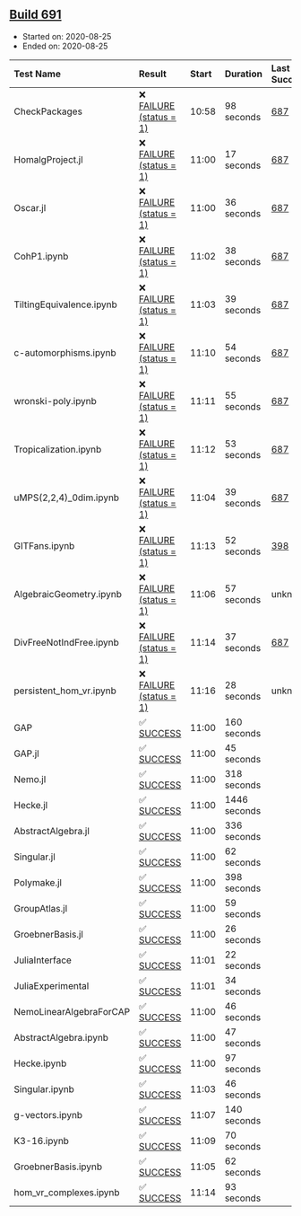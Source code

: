 ## [Build 691](https://oscarci.mathematik.uni-kl.de/job/oscar-stable/691/)

* Started on: 2020-08-25
* Ended on: 2020-08-25

| Test Name    | Result | Start | Duration | Last Success | First Failure |
|:-------------|:-------|:------|:---------|:-------------|:--------------|
| CheckPackages | ❌ [FAILURE (status = 1)](https://oscarci.mathematik.uni-kl.de/job/oscar-stable/691/artifact/logs/build-691/CheckPackages.log) | 10:58 | 98 seconds | [687](https://oscarci.mathematik.uni-kl.de/job/oscar-stable/687/) | [688](https://oscarci.mathematik.uni-kl.de/job/oscar-stable/688/) |
| HomalgProject.jl | ❌ [FAILURE (status = 1)](https://oscarci.mathematik.uni-kl.de/job/oscar-stable/691/artifact/logs/build-691/HomalgProject.jl.log) | 11:00 | 17 seconds | [687](https://oscarci.mathematik.uni-kl.de/job/oscar-stable/687/) | [688](https://oscarci.mathematik.uni-kl.de/job/oscar-stable/688/) |
| Oscar.jl | ❌ [FAILURE (status = 1)](https://oscarci.mathematik.uni-kl.de/job/oscar-stable/691/artifact/logs/build-691/Oscar.jl.log) | 11:00 | 36 seconds | [687](https://oscarci.mathematik.uni-kl.de/job/oscar-stable/687/) | [688](https://oscarci.mathematik.uni-kl.de/job/oscar-stable/688/) |
| CohP1.ipynb | ❌ [FAILURE (status = 1)](https://oscarci.mathematik.uni-kl.de/job/oscar-stable/691/artifact/logs/build-691/CohP1.ipynb.log) | 11:02 | 38 seconds | [687](https://oscarci.mathematik.uni-kl.de/job/oscar-stable/687/) | [688](https://oscarci.mathematik.uni-kl.de/job/oscar-stable/688/) |
| TiltingEquivalence.ipynb | ❌ [FAILURE (status = 1)](https://oscarci.mathematik.uni-kl.de/job/oscar-stable/691/artifact/logs/build-691/TiltingEquivalence.ipynb.log) | 11:03 | 39 seconds | [687](https://oscarci.mathematik.uni-kl.de/job/oscar-stable/687/) | [688](https://oscarci.mathematik.uni-kl.de/job/oscar-stable/688/) |
| c-automorphisms.ipynb | ❌ [FAILURE (status = 1)](https://oscarci.mathematik.uni-kl.de/job/oscar-stable/691/artifact/logs/build-691/c-automorphisms.ipynb.log) | 11:10 | 54 seconds | [687](https://oscarci.mathematik.uni-kl.de/job/oscar-stable/687/) | [688](https://oscarci.mathematik.uni-kl.de/job/oscar-stable/688/) |
| wronski-poly.ipynb | ❌ [FAILURE (status = 1)](https://oscarci.mathematik.uni-kl.de/job/oscar-stable/691/artifact/logs/build-691/wronski-poly.ipynb.log) | 11:11 | 55 seconds | [687](https://oscarci.mathematik.uni-kl.de/job/oscar-stable/687/) | [688](https://oscarci.mathematik.uni-kl.de/job/oscar-stable/688/) |
| Tropicalization.ipynb | ❌ [FAILURE (status = 1)](https://oscarci.mathematik.uni-kl.de/job/oscar-stable/691/artifact/logs/build-691/Tropicalization.ipynb.log) | 11:12 | 53 seconds | [687](https://oscarci.mathematik.uni-kl.de/job/oscar-stable/687/) | [688](https://oscarci.mathematik.uni-kl.de/job/oscar-stable/688/) |
| uMPS(2,2,4)_0dim.ipynb | ❌ [FAILURE (status = 1)](https://oscarci.mathematik.uni-kl.de/job/oscar-stable/691/artifact/logs/build-691/uMPS-2-2-4-_0dim.ipynb.log) | 11:04 | 39 seconds | [687](https://oscarci.mathematik.uni-kl.de/job/oscar-stable/687/) | [688](https://oscarci.mathematik.uni-kl.de/job/oscar-stable/688/) |
| GITFans.ipynb | ❌ [FAILURE (status = 1)](https://oscarci.mathematik.uni-kl.de/job/oscar-stable/691/artifact/logs/build-691/GITFans.ipynb.log) | 11:13 | 52 seconds | [398](https://oscarci.mathematik.uni-kl.de/job/oscar-stable/398/) | [399](https://oscarci.mathematik.uni-kl.de/job/oscar-stable/399/) |
| AlgebraicGeometry.ipynb | ❌ [FAILURE (status = 1)](https://oscarci.mathematik.uni-kl.de/job/oscar-stable/691/artifact/logs/build-691/AlgebraicGeometry.ipynb.log) | 11:06 | 57 seconds | unknown | unknown |
| DivFreeNotIndFree.ipynb | ❌ [FAILURE (status = 1)](https://oscarci.mathematik.uni-kl.de/job/oscar-stable/691/artifact/logs/build-691/DivFreeNotIndFree.ipynb.log) | 11:14 | 37 seconds | [687](https://oscarci.mathematik.uni-kl.de/job/oscar-stable/687/) | [688](https://oscarci.mathematik.uni-kl.de/job/oscar-stable/688/) |
| persistent_hom_vr.ipynb | ❌ [FAILURE (status = 1)](https://oscarci.mathematik.uni-kl.de/job/oscar-stable/691/artifact/logs/build-691/persistent_hom_vr.ipynb.log) | 11:16 | 28 seconds | unknown | unknown |
| GAP | ✅ [SUCCESS](https://oscarci.mathematik.uni-kl.de/job/oscar-stable/691/artifact/logs/build-691/GAP.log) | 11:00 | 160 seconds |  |  |
| GAP.jl | ✅ [SUCCESS](https://oscarci.mathematik.uni-kl.de/job/oscar-stable/691/artifact/logs/build-691/GAP.jl.log) | 11:00 | 45 seconds |  |  |
| Nemo.jl | ✅ [SUCCESS](https://oscarci.mathematik.uni-kl.de/job/oscar-stable/691/artifact/logs/build-691/Nemo.jl.log) | 11:00 | 318 seconds |  |  |
| Hecke.jl | ✅ [SUCCESS](https://oscarci.mathematik.uni-kl.de/job/oscar-stable/691/artifact/logs/build-691/Hecke.jl.log) | 11:00 | 1446 seconds |  |  |
| AbstractAlgebra.jl | ✅ [SUCCESS](https://oscarci.mathematik.uni-kl.de/job/oscar-stable/691/artifact/logs/build-691/AbstractAlgebra.jl.log) | 11:00 | 336 seconds |  |  |
| Singular.jl | ✅ [SUCCESS](https://oscarci.mathematik.uni-kl.de/job/oscar-stable/691/artifact/logs/build-691/Singular.jl.log) | 11:00 | 62 seconds |  |  |
| Polymake.jl | ✅ [SUCCESS](https://oscarci.mathematik.uni-kl.de/job/oscar-stable/691/artifact/logs/build-691/Polymake.jl.log) | 11:00 | 398 seconds |  |  |
| GroupAtlas.jl | ✅ [SUCCESS](https://oscarci.mathematik.uni-kl.de/job/oscar-stable/691/artifact/logs/build-691/GroupAtlas.jl.log) | 11:00 | 59 seconds |  |  |
| GroebnerBasis.jl | ✅ [SUCCESS](https://oscarci.mathematik.uni-kl.de/job/oscar-stable/691/artifact/logs/build-691/GroebnerBasis.jl.log) | 11:00 | 26 seconds |  |  |
| JuliaInterface | ✅ [SUCCESS](https://oscarci.mathematik.uni-kl.de/job/oscar-stable/691/artifact/logs/build-691/JuliaInterface.log) | 11:01 | 22 seconds |  |  |
| JuliaExperimental | ✅ [SUCCESS](https://oscarci.mathematik.uni-kl.de/job/oscar-stable/691/artifact/logs/build-691/JuliaExperimental.log) | 11:01 | 34 seconds |  |  |
| NemoLinearAlgebraForCAP | ✅ [SUCCESS](https://oscarci.mathematik.uni-kl.de/job/oscar-stable/691/artifact/logs/build-691/NemoLinearAlgebraForCAP.log) | 11:00 | 46 seconds |  |  |
| AbstractAlgebra.ipynb | ✅ [SUCCESS](https://oscarci.mathematik.uni-kl.de/job/oscar-stable/691/artifact/logs/build-691/AbstractAlgebra.ipynb.log) | 11:00 | 47 seconds |  |  |
| Hecke.ipynb | ✅ [SUCCESS](https://oscarci.mathematik.uni-kl.de/job/oscar-stable/691/artifact/logs/build-691/Hecke.ipynb.log) | 11:00 | 97 seconds |  |  |
| Singular.ipynb | ✅ [SUCCESS](https://oscarci.mathematik.uni-kl.de/job/oscar-stable/691/artifact/logs/build-691/Singular.ipynb.log) | 11:03 | 46 seconds |  |  |
| g-vectors.ipynb | ✅ [SUCCESS](https://oscarci.mathematik.uni-kl.de/job/oscar-stable/691/artifact/logs/build-691/g-vectors.ipynb.log) | 11:07 | 140 seconds |  |  |
| K3-16.ipynb | ✅ [SUCCESS](https://oscarci.mathematik.uni-kl.de/job/oscar-stable/691/artifact/logs/build-691/K3-16.ipynb.log) | 11:09 | 70 seconds |  |  |
| GroebnerBasis.ipynb | ✅ [SUCCESS](https://oscarci.mathematik.uni-kl.de/job/oscar-stable/691/artifact/logs/build-691/GroebnerBasis.ipynb.log) | 11:05 | 62 seconds |  |  |
| hom_vr_complexes.ipynb | ✅ [SUCCESS](https://oscarci.mathematik.uni-kl.de/job/oscar-stable/691/artifact/logs/build-691/hom_vr_complexes.ipynb.log) | 11:14 | 93 seconds |  |  |
